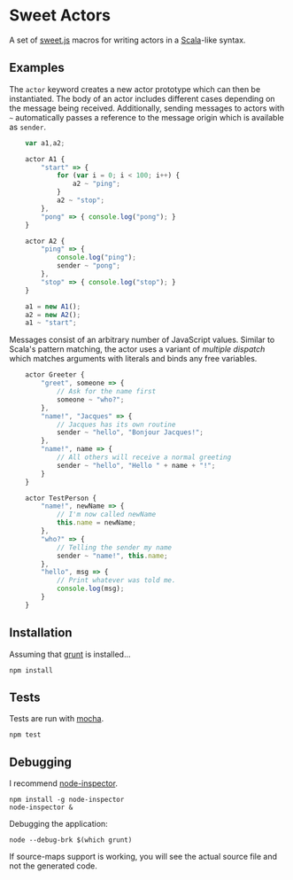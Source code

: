 Sweet Actors
============

A set of [sweet.js](http://sweetjs.org) macros for writing
actors in a [Scala](http://scala-lang.org)-like syntax.

Examples
--------

The `actor` keyword creates a new actor prototype which can then be
instantiated. The body of an actor includes different cases depending on the
message being received. Additionally, sending messages to actors with `~`
automatically passes a reference to the message origin which is available as
`sender`.

```javascript
    var a1,a2;

    actor A1 {
        "start" => {
            for (var i = 0; i < 100; i++) {
                a2 ~ "ping";
            }
            a2 ~ "stop";
        },
        "pong" => { console.log("pong"); }
    }

    actor A2 {
        "ping" => {
            console.log("ping");
            sender ~ "pong";
        },
        "stop" => { console.log("stop"); }
    }

    a1 = new A1();
    a2 = new A2();
    a1 ~ "start";
```

Messages consist of an arbitrary number of JavaScript values. Similar to
Scala's pattern matching, the actor uses a variant of *multiple dispatch*
which matches arguments with literals and binds any free variables.

```javascript
    actor Greeter {
        "greet", someone => {
            // Ask for the name first
            someone ~ "who?";
        },
        "name!", "Jacques" => {
            // Jacques has its own routine
            sender ~ "hello", "Bonjour Jacques!";
        },
        "name!", name => {
            // All others will receive a normal greeting
            sender ~ "hello", "Hello " + name + "!";
        }
    }

    actor TestPerson {
        "name!", newName => {
            // I'm now called newName
            this.name = newName;
        },
        "who?" => {
            // Telling the sender my name
            sender ~ "name!", this.name;
        },
        "hello", msg => {
            // Print whatever was told me.
            console.log(msg);
        }
    }
```


Installation
------------

Assuming that [grunt](http://gruntjs.com/) is installed...

    npm install

Tests
-----

Tests are run with [mocha](http://mochajs.org/).

    npm test

Debugging
---------

I recommend [node-inspector](https://github.com/node-inspector/node-inspector).

    npm install -g node-inspector
    node-inspector &

Debugging the application:

    node --debug-brk $(which grunt)

If source-maps support is working, you will see the actual source file and not
the generated code.
